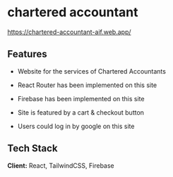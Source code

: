 
# chartered accountant


https://chartered-accountant-aif.web.app/
## Features

- Website for the services of Chartered Accountants
- React Router has been implemented on this site
- Firebase has been implemented on this site
- Site is featured by a cart & checkout button

- Users could log in by google on this site
## Tech Stack

**Client:** React, TailwindCSS, Firebase



